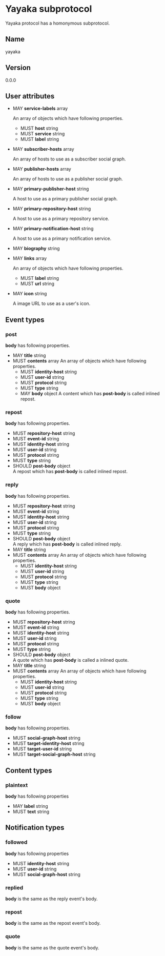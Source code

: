 # Yayaka subprotocol

Yayaka protocol has a homonymous subprotocol.


## Name

yayaka


## Version

0.0.0


## User attributes

- MAY **service-labels** array

  An array of objects which have following properties.
  - MUST **host** string
  - MUST **service** string
  - MUST **label** string

- MAY **subscriber-hosts** array

  An array of hosts to use as a subscriber social graph.

- MAY **publisher-hosts** array

  An array of hosts to use as a publisher social graph.

- MAY **primary-publisher-host** string

  A host to use as a primary publisher social graph.

- MAY **primary-repository-host** string

  A host to use as a primary repository service.

- MAY **primary-notification-host** string

  A host to use as a primary notification service.

- MAY **biography** string

- MAY **links** array

  An array of objects which have following properties.
  - MUST **label** string
  - MUST **url** string

- MAY **icon** string

  A image URL to use as a user's icon.


## Event types

### post

**body** has following properties.
- MAY **title** string
- MUST **contents** array
  An array of objects which have following properties.
  - MUST **identity-host** string
  - MUST **user-id** string
  - MUST **protocol** string
  - MUST **type** string
  - MAY **body** object
    A content which has **post-body** is called inlined repost.

### repost

**body** has following properties.
- MUST **repository-host** string
- MUST **event-id** string
- MUST **identity-host** string
- MUST **user-id** string
- MUST **protocol** string
- MUST **type** string
- SHOULD **post-body** object  
  A repost which has **post-body** is called inlined repost.

### reply

**body** has following properties.
- MUST **repository-host** string
- MUST **event-id** string
- MUST **identity-host** string
- MUST **user-id** string
- MUST **protocol** string
- MUST **type** string
- SHOULD **post-body** object  
  A reply which has **post-body** is called inlined reply.
- MAY **title** string
- MUST **contents** array
  An array of objects which have following properties.
  - MUST **identity-host** string
  - MUST **user-id** string
  - MUST **protocol** string
  - MUST **type** string
  - MUST **body** object

### quote

**body** has following properties.
- MUST **repository-host** string
- MUST **event-id** string
- MUST **identity-host** string
- MUST **user-id** string
- MUST **protocol** string
- MUST **type** string
- SHOULD **post-body** object  
  A quote which has **post-body** is called a inlined quote.
- MAY **title** string
- MUST **contents** array
  An array of objects which have following properties.
  - MUST **identity-host** string
  - MUST **user-id** string
  - MUST **protocol** string
  - MUST **type** string
  - MUST **body** object

### follow

**body** has following properties.
- MUST **social-graph-host** string
- MUST **target-identity-host** string
- MUST **target-user-id** string
- MUST **target-social-graph-host** string


## Content types

### plaintext

**body** has following properties
- MAY **label** string
- MUST **text** string


## Notification types

### followed

**body** has following properties
- MUST **identity-host** string
- MUST **user-id** string
- MUST **social-graph-host** string

### replied

**body** is the same as the reply event's body.

### repost

**body** is the same as the repost event's body.

### quote

**body** is the same as the quote event's body.
